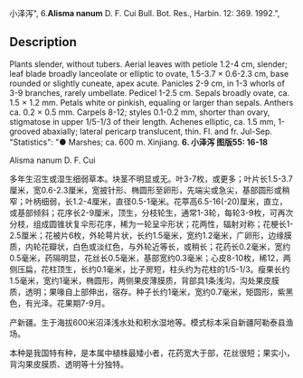 小泽泻",
6.**Alisma nanum** D. F. Cui Bull. Bot. Res., Harbin. 12: 369. 1992.",

## Description
Plants slender, without tubers. Aerial leaves with petiole 1.2-4 cm, slender; leaf blade broadly lanceolate or elliptic to ovate, 1.5-3.7 × 0.6-2.3 cm, base rounded or slightly cuneate, apex acute. Panicles 2-9 cm, in 1-3 whorls of 3-9 branches, rarely umbellate. Pedicel 1-2.5 cm. Sepals broadly ovate, ca. 1.5 × 1.2 mm. Petals white or pinkish, equaling or larger than sepals. Anthers ca. 0.2 × 0.5 mm. Carpels 8-12; styles 0.1-0.2 mm, shorter than ovary, stigmatose in upper 1/5-1/3 of their length. Achenes elliptic, ca. 1.5 mm, 1-grooved abaxially; lateral pericarp translucent, thin. Fl. and fr. Jul-Sep.
  "Statistics": "● Marshes; ca. 600 m. Xinjiang.
**6. 小泽泻 图版55: 16-18**

Alisma nanum D. F. Cui

多年生沼生或湿生细弱草本。块茎不明显或无。叶3-7枚，或更多；叶片长1.5-3.7厘米，宽0.6-2.3厘米，宽披针形、椭圆形至卵形，先端尖或急尖，基部圆形或稍窄；叶柄细弱，长1.2-4厘米，直径0.5-1毫米。花葶高6.5-16(-20)厘米，直立，或基部倾斜；花序长2-9厘米，顶生，分枝轮生，通常1-3轮，每轮3-9枚，可再次分枝，组成圆锥状复伞形花序，稀为一轮呈伞形状；花两性，辐射对称；花梗长1-2.5厘米；花被片6枚，外轮萼片状，长约1.5毫米，宽约1.2毫米，广卵形，边缘膜质，内轮花瓣状，白色或淡红色，与外轮近等长，或稍长；花药长0.2毫米，宽约0.5毫米，药隔明显，花丝长0.5毫米，基部宽约0.3毫米；心皮8-10枚，稀12，两侧压扁，花柱顶生，长约0.1毫米，比子房短，柱头约为花柱的1/5-1/3。瘦果长约1.5毫米，宽约1毫米，椭圆形，两侧果皮薄膜质，背部具1条浅沟，沟处果皮膜质，透明；果喙自上部伸出，宿存。种子长约1毫米，宽约0.7毫米，矩圆形，紫黑色，有光泽。花果期7-9月。

产新疆。生于海拔600米沼泽浅水处和积水湿地等。模式标本采自新疆阿勒泰县渔场。

本种是我国特有种，是本属中植株最矮小者，花药宽大于部，花丝很短；果实小，背沟果皮膜质、透明等十分独特。
